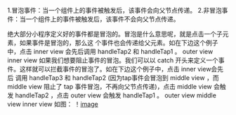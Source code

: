 1.冒泡事件：当一个组件上的事件被触发后，该事件会向父节点传递。
2.非冒泡事件：当一个组件上的事件被触发后，该事件不会向父节点传递。

绝大部分小程序定义好的事件都是冒泡的。冒泡是什么意思呢，就是点击一个子元素，如果事件是冒泡的，那么这
个事件也会传递给父元素。如在下边这个例子中，点击 inner view 会先后调用 handleTap2 和 handleTap1 。
<view id="outer" bindtap="handleTap1">
outer view
<view id="inner" bindtap="handleTap2">
 inner view
</view>
</view>
如果我们想要阻止事件的冒泡。我们可以以 catch 开头来定义一个事件。这样就可以拦截事件的冒泡了。如在下边这个例子中，点击 inner view会先后
调用 handleTap3 和 handleTap2 (因为tap事件会冒泡到 middle view ，而 middle view 阻止了 tap 事件冒泡，不再向父节点传递)，点击
middle view 会触发 handleTap2 ，点击 outer view 会触发 handleTap1 。
<view id="outer" bindtap="handleTap1">
outer view
 <view id="middle" catchtap="handleTap2">
middle view
  <view id="inner" bindtap="handleTap3">
inner view
  </view>
 </view>
</view>
如图：
！[image](https://github.com/ZhPo/chats/blob/master/pages/%E4%BA%8B%E4%BB%B6%E5%86%92%E6%B3%A1%E5%92%8C%E9%98%BB%E6%AD%A2/event.png)
